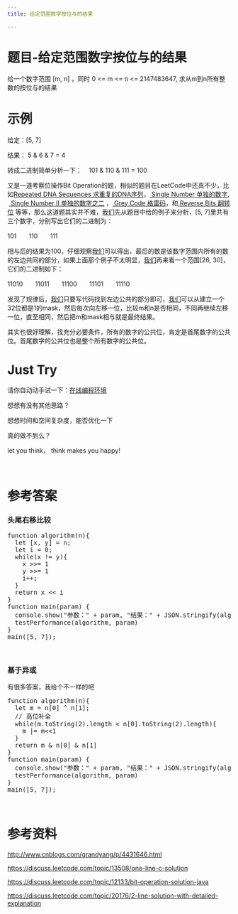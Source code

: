 ```yaml
---
title: 给定范围数字按位与的结果

---
```

# 题目-给定范围数字按位与的结果

  给一个数字范围 [m, n] ，同时 0 <= m <= n <= 2147483647, 求从m到n所有整数的按位与的结果

# 示例

<div>
 给定：[5, 7]
  
 结果： 5 & 6 & 7 = 4
  
 转成二进制简单分析一下：    101 & 110 & 111 = 100
  
 又是一道考察位操作Bit Operation的题，相似的题目在LeetCode中还真不少，比如<a id="CategoryEntryList1_EntryStoryList_ctl00_Entries_TitleUrl_24" class="entrylistItemTitle" href="http://www.cnblogs.com/grandyang/p/4284205.html">Repeated DNA Sequences 求重复的DNA序列</a>，<a id="CategoryEntryList1_EntryStoryList_ctl00_Entries_TitleUrl_57" class="entrylistItemTitle" href="http://www.cnblogs.com/grandyang/p/4130577.html"> Single Number 单独的数字</a>,  <a id="CategoryEntryList1_EntryStoryList_ctl00_Entries_TitleUrl_35" class="entrylistItemTitle" href="http://www.cnblogs.com/grandyang/p/4263927.html"> Single Number II 单独的数字之二</a> ，<a id="cb_post_title_url" class="postTitle2" href="http://www.cnblogs.com/grandyang/p/4315649.html"> Grey Code 格雷码</a>，和<a id="cb_post_title_url" class="postTitle2" href="http://www.cnblogs.com/grandyang/p/4321355.html"> Reverse Bits 翻转位</a> 等等，那么这道题其实并不难，[我们](https://www.w3cdoc.com)先从题目中给的例子来分析，[5, 7]里共有三个数字，分别写出它们的二进制为：
  
 101　　110　　111
  
 相与后的结果为100，仔细观察[我们](https://www.w3cdoc.com)可以得出，最后的数是该数字范围内所有的数的左边共同的部分，如果上面那个例子不太明显，[我们](https://www.w3cdoc.com)再来看一个范围[26, 30]，它们的二进制如下：
  
 11010　　11011　　11100　　11101　　11110
  
 发现了规律后，[我们](https://www.w3cdoc.com)只要写代码找到左边公共的部分即可，[我们](https://www.w3cdoc.com)可以从建立一个32位都是1的mask，然后每次向左移一位，比较m和n是否相同，不同再继续左移一位，直至相同，然后把m和mask相与就是最终结果。
  
 其实也很好理解，找充分必要条件，所有的数字的公共位，肯定是首尾数字的公共位。首尾数字的公共位也是整个所有数字的公共位。
  
  <h1>
    Just Try
  </h1>
 请你自动动手试一下：<a href="https://www.f2e123.com/code?code=algorithm&pid=4337">在线编程环境</a>
  
 想想有没有其他思路？
  
 想想时间和空间复杂度，能否优化一下
  
 真的做不到么？
  
 let you think， think makes you happy!
  
 &nbsp;
  
  <h1>
    参考答案
  </h1>
  <h3>
    头尾右移比较
  </h3>
</div>

<pre class="EnlighterJSRAW" data-enlighter-language="null">function algorithm(n){
  let [x, y] = n;
  let i = 0;
  while(x != y){
    x &gt;&gt;= 1
    y &gt;&gt;= 1
    i++;
  }
  return x &lt;&lt; i
}
function main(param) {
  console.show("参数：" + param, "结果：" + JSON.stringify(algorithm(param)))
  testPerformance(algorithm, param)
}
main([5, 7]);</pre>

&nbsp;

### 基于异或

有很多答案，我给个不一样的吧

<pre class="EnlighterJSRAW" data-enlighter-language="null">function algorithm(n){
  let m = n[0] ^ n[1];
  // 高位补全
  while(m.toString(2).length &lt; n[0].toString(2).length){
    m |= m&lt;&lt;1
  }
  return m & n[0] & n[1]
}
function main(param) {
  console.show("参数：" + param, "结果：" + JSON.stringify(algorithm(param)))
  testPerformance(algorithm, param)
}
main([5, 7]);</pre>

&nbsp;

# 参考资料

<http://www.cnblogs.com/grandyang/p/4431646.html>

<https://discuss.leetcode.com/topic/13508/one-line-c-solution>

<https://discuss.leetcode.com/topic/12133/bit-operation-solution-java>

<https://discuss.leetcode.com/topic/20176/2-line-solution-with-detailed-explanation>

